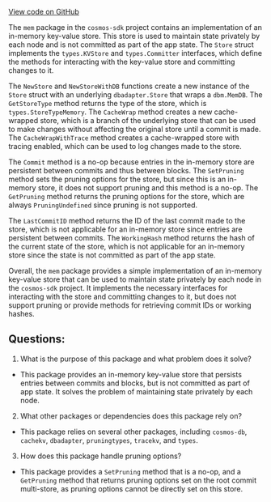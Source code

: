 [View code on GitHub](https://github.com/cosmos/cosmos-sdk/blob/main/store/mem/store.go)

The `mem` package in the `cosmos-sdk` project contains an implementation of an in-memory key-value store. This store is used to maintain state privately by each node and is not committed as part of the app state. The `Store` struct implements the `types.KVStore` and `types.Committer` interfaces, which define the methods for interacting with the key-value store and committing changes to it.

The `NewStore` and `NewStoreWithDB` functions create a new instance of the `Store` struct with an underlying `dbadapter.Store` that wraps a `dbm.MemDB`. The `GetStoreType` method returns the type of the store, which is `types.StoreTypeMemory`. The `CacheWrap` method creates a new cache-wrapped store, which is a branch of the underlying store that can be used to make changes without affecting the original store until a commit is made. The `CacheWrapWithTrace` method creates a cache-wrapped store with tracing enabled, which can be used to log changes made to the store.

The `Commit` method is a no-op because entries in the in-memory store are persistent between commits and thus between blocks. The `SetPruning` method sets the pruning options for the store, but since this is an in-memory store, it does not support pruning and this method is a no-op. The `GetPruning` method returns the pruning options for the store, which are always `PruningUndefined` since pruning is not supported.

The `LastCommitID` method returns the ID of the last commit made to the store, which is not applicable for an in-memory store since entries are persistent between commits. The `WorkingHash` method returns the hash of the current state of the store, which is not applicable for an in-memory store since the state is not committed as part of the app state.

Overall, the `mem` package provides a simple implementation of an in-memory key-value store that can be used to maintain state privately by each node in the `cosmos-sdk` project. It implements the necessary interfaces for interacting with the store and committing changes to it, but does not support pruning or provide methods for retrieving commit IDs or working hashes.
## Questions: 
 1. What is the purpose of this package and what problem does it solve?
- This package provides an in-memory key-value store that persists entries between commits and blocks, but is not committed as part of app state. It solves the problem of maintaining state privately by each node.

2. What other packages or dependencies does this package rely on?
- This package relies on several other packages, including `cosmos-db`, `cachekv`, `dbadapter`, `pruningtypes`, `tracekv`, and `types`.

3. How does this package handle pruning options?
- This package provides a `SetPruning` method that is a no-op, and a `GetPruning` method that returns pruning options set on the root commit multi-store, as pruning options cannot be directly set on this store.